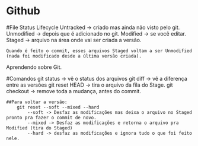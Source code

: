 # Github

#File Status Lifecycle
    Untracked -> criado mas ainda não visto pelo git.
    Unmodified -> depois que é adicionado no git.
    Modified -> se você editar.
    Staged -> arquivo na área onde vai ser criada a versão.

    Quando é feito o commit, esses arquivos Staged voltam a ser Unmodified (nada foi modificado desde a última versão criada).

Aprendendo sobre Git.

#Comandos
    git status -> vê o status dos arquivos
    git diff -> vê a diferença entre as versões
    git reset HEAD <file> -> tira o arquivo da fila do Stage.
    git checkout <file> -> remove toda a mudança, antes do commit.

    ##Para voltar a versão:
        git reset --soft --mixed --hard
            --soft -> Desfaz as modificações mas deixa o arquivo no Staged pronto pra fazer o commit de novo.
            --mixed -> Desfaz as modificações e retorna o arquivo pra Modified (tira do Staged)
            --hard -> desfaz as modificações e ignora tudo o que foi feito nele.